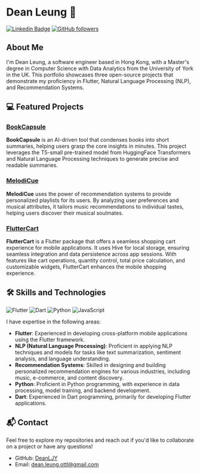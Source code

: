 # Dean Leung 👋

[![Linkedin Badge](https://img.shields.io/badge/-Dean%20Leung-blue?style=flat-square&logo=Linkedin&logoColor=white&link=https://www.linkedin.com/in/dean-leung/)](https://www.linkedin.com/in/dean-leung/)
[![GitHub followers](https://img.shields.io/github/followers/FalloutOne?label=Follow&style=social)](https://github.com/DeanLJY)

## About Me

I'm Dean Leung, a software engineer based in Hong Kong, with a Master's degree in Computer Science with Data Analytics from the University of York in the UK. This portfolio showcases three open-source projects that demonstrate my proficiency in Flutter, Natural Language Processing (NLP), and Recommendation Systems.

## 💻 Featured Projects

### [BookCapsule](https://github.com/FalloutOne/BookCapsule)

**BookCapsule** is an AI-driven tool that condenses books into short summaries, helping users grasp the core insights in minutes. This project leverages the T5-small pre-trained model from HuggingFace Transformers and Natural Language Processing techniques to generate precise and readable summaries.

### [MelodiCue](https://github.com/FalloutOne/MelodiCue)

**MelodiCue** uses the power of recommendation systems to provide personalized playlists for its users. By analyzing user preferences and musical attributes, it tailors music recommendations to individual tastes, helping users discover their musical soulmates.

### [FlutterCart](https://github.com/FalloutOne/FlutterCart)

**FlutterCart** is a Flutter package that offers a seamless shopping cart experience for mobile applications. It uses Hive for local storage, ensuring seamless integration and data persistence across app sessions. With features like cart operations, quantity control, total price calculation, and customizable widgets, FlutterCart enhances the mobile shopping experience.

## 🛠️ Skills and Technologies

![Flutter](https://img.shields.io/badge/-Flutter-02569B?style=flat-square&logo=flutter)
![Dart](https://img.shields.io/badge/-Dart-0175C2?style=flat-square&logo=dart)
![Python](https://img.shields.io/badge/-Python-3776AB?style=flat-square&logo=python)
![JavaScript](https://img.shields.io/badge/-JavaScript-F7DF1E?style=flat-square&logo=javascript)

I have expertise in the following areas:

- **Flutter**: Experienced in developing cross-platform mobile applications using the Flutter framework.
- **NLP (Natural Language Processing)**: Proficient in applying NLP techniques and models for tasks like text summarization, sentiment analysis, and language understanding.
- **Recommendation Systems**: Skilled in designing and building personalized recommendation engines for various industries, including music, e-commerce, and content discovery.
- **Python**: Proficient in Python programming, with experience in data processing, model training, and backend development.
- **Dart**: Experienced in Dart programming, primarily for developing Flutter applications.

## 📬 Contact

Feel free to explore my repositories and reach out if you'd like to collaborate on a project or have any questions!

- GitHub: [DeanLJY](https://github.com/DeanLJY)
- Email: [dean.leung.ottl@gmail.com](mailto:dean.leung.ottl@gmail.com)

